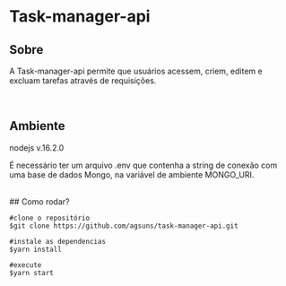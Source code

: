 # Task-manager-api

## Sobre

A Task-manager-api permite que usuários acessem, criem, editem e excluam tarefas através de requisições.

<br/>

## Ambiente

nodejs v.16.2.0

É necessário ter um arquivo .env que contenha a string de conexão com uma base de dados Mongo, na variável de ambiente MONGO_URI.

<br/>
## Como rodar?

```
#clone o repositório
$git clone https://github.com/agsuns/task-manager-api.git

#instale as dependencias
$yarn install

#execute
$yarn start
```
